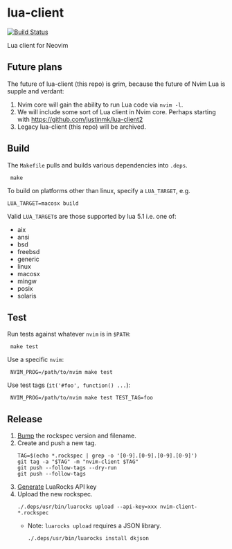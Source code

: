 lua-client
==========

[![Build Status](https://travis-ci.org/neovim/lua-client.svg?branch=master)](https://travis-ci.org/neovim/lua-client)

Lua client for Neovim

Future plans
------------

The future of lua-client (this repo) is grim, because the future of Nvim Lua is supple and verdant:

1. Nvim core will gain the ability to run Lua code via `nvim -l`.
2. We will include some sort of Lua client in Nvim core. Perhaps starting with https://github.com/justinmk/lua-client2
3. Legacy lua-client (this repo) will be archived.

Build
-----

The `Makefile` pulls and builds various dependencies into `.deps`.

     make

To build on platforms other than linux, specify a `LUA_TARGET`, e.g.

    LUA_TARGET=macosx build

Valid `LUA_TARGET`s are those supported by lua 5.1 i.e. one of:
  * aix
  * ansi
  * bsd
  * freebsd
  * generic
  * linux
  * macosx
  * mingw
  * posix
  * solaris

Test
----

Run tests against whatever `nvim` is in `$PATH`:

     make test

Use a specific `nvim`:

     NVIM_PROG=/path/to/nvim make test

Use test tags (`it('#foo', function() ...`):

     NVIM_PROG=/path/to/nvim make test TEST_TAG=foo

Release
-------

1. [Bump](https://github.com/neovim/lua-client/commit/018a562992f1e1a54e111a5603fc6f603be51cca)
   the rockspec version and filename.
2. Create and push a new tag.
   ```
   TAG=$(echo *.rockspec | grep -o '[0-9].[0-9].[0-9].[0-9]')
   git tag -a "$TAG" -m "nvim-client $TAG"
   git push --follow-tags --dry-run
   git push --follow-tags
   ```
3. [Generate](https://luarocks.org/settings/api-keys) LuaRocks API key
4. Upload the new rockspec.
   ```
   ./.deps/usr/bin/luarocks upload --api-key=xxx nvim-client-*.rockspec
   ```
   - Note: `luarocks upload` requires a JSON library.
      ```
      ./.deps/usr/bin/luarocks install dkjson
      ```
